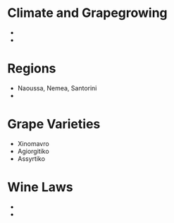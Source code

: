 Climate and Grapegrowing
===
+ 
+ 

Regions
===
+ Naoussa, Nemea, Santorini
+ 

Grape Varieties
===
+ Xinomavro
+ Agiorgitiko
+ Assyrtiko


Wine Laws
===
+ 
+ 